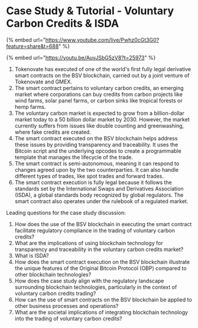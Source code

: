 # Case Study & Tutorial - Voluntary Carbon Credits & ISDA

{% embed url="https://www.youtube.com/live/Pwhz0cGt3G0?feature=share&t=688" %}

{% embed url="https://youtu.be/AuvJSbG5zV8?t=25973" %}

1. Tokenovate has executed of one of the world's first fully legal derivative smart contracts on the BSV blockchain, carried out by a joint venture of Tokenovate and GMEX.
2. The smart contract pertains to voluntary carbon credits, an emerging market where corporations can buy credits from carbon projects like wind farms, solar panel farms, or carbon sinks like tropical forests or hemp farms.
3. The voluntary carbon market is expected to grow from a billion-dollar market today to a 50 billion dollar market by 2030. However, the market currently suffers from issues like double counting and greenwashing, where fake credits are created.
4. The smart contract executed on the BSV blockchain helps address these issues by providing transparency and traceability. It uses the Bitcoin script and the underlying opcodes to create a programmable template that manages the lifecycle of the trade.
5. The smart contract is semi-autonomous, meaning it can respond to changes agreed upon by the two counterparties. It can also handle different types of trades, like spot trades and forward trades.
6. The smart contract execution is fully legal because it follows the standards set by the International Swaps and Derivatives Association (ISDA), a global standards body recognized by global regulators. The smart contract also operates under the rulebook of a regulated market.

Leading questions for the case study discussion:

1. How does the use of the BSV blockchain in executing the smart contract facilitate regulatory compliance in the trading of voluntary carbon credits?
2. What are the implications of using blockchain technology for transparency and traceability in the voluntary carbon credits market?
3. What is ISDA?
4. How does the smart contract execution on the BSV blockchain illustrate the unique features of the Original Bitcoin Protocol (OBP) compared to other blockchain technologies?
5. How does the case study align with the regulatory landscape surrounding blockchain technologies, particularly in the context of voluntary carbon credits trading?
6. How can the use of smart contracts on the BSV blockchain be applied to other business processes and operations?
7. What are the societal implications of integrating blockchain technology into the trading of voluntary carbon credits?
